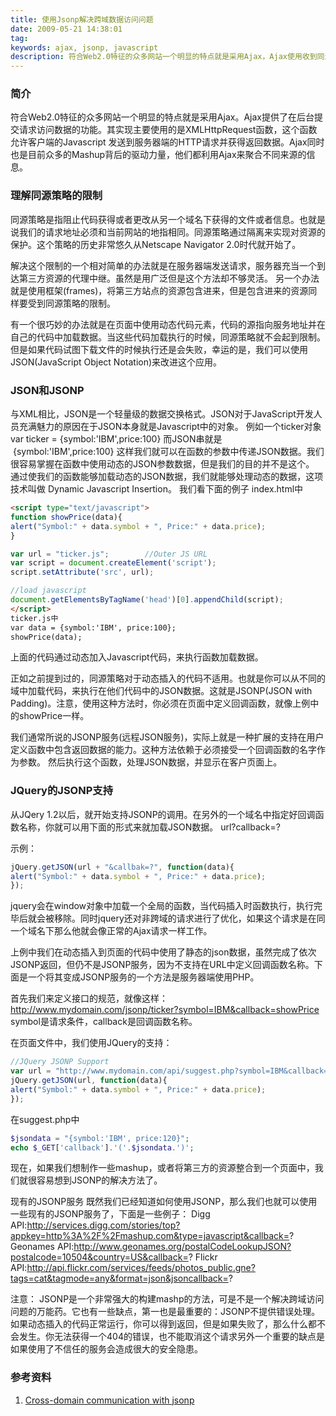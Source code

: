 ```yaml
---
title: 使用Jsonp解决跨域数据访问问题
date: 2009-05-21 14:38:01
tag: 
keywords: ajax, jsonp, javascript
description: 符合Web2.0特征的众多网站一个明显的特点就是采用Ajax，Ajax使用收到同源策略的限制，本文介绍了一个很巧妙的方法，通过在页面中使用动态代码元素解决跨域数据访问问题。
---
```


### 简介

符合Web2.0特征的众多网站一个明显的特点就是采用Ajax。Ajax提供了在后台提交请求访问数据的功能。其实现主要使用的是XMLHttpRequest函数，这个函数允许客户端的Javascript
发送到服务器端的HTTP请求并获得返回数据。Ajax同时也是目前众多的Mashup背后的驱动力量，他们都利用Ajax来聚合不同来源的信息。

### 理解同源策略的限制

同源策略是指阻止代码获得或者更改从另一个域名下获得的文件或者信息。也就是说我们的请求地址必须和当前网站的地指相同。同源策略通过隔离来实现对资源的保护。这个策略的历史非常悠久从Netscape Navigator 2.0时代就开始了。

解决这个限制的一个相对简单的办法就是在服务器端发送请求，服务器充当一个到达第三方资源的代理中继。虽然是用广泛但是这个方法却不够灵活。
另一个办法就是使用框架(frames)，将第三方站点的资源包含进来，但是包含进来的资源同样要受到同源策略的限制。

有一个很巧妙的办法就是在页面中使用动态代码元素，代码的源指向服务地址并在自己的代码中加载数据。当这些代码加载执行的时候，同源策略就不会起到限制。但是如果代码试图下载文件的时候执行还是会失败，幸运的是，我们可以使用JSON(JavaScript Object Notation)来改进这个应用。

### JSON和JSONP

与XML相比，JSON是一个轻量级的数据交换格式。JSON对于JavaScript开发人员充满魅力的原因在于JSON本身就是Javascript中的对象。
例如一个ticker对象
var ticker = {symbol:'IBM',price:100}
而JSON串就是    {symbol:'IBM',price:100}
这样我们就可以在函数的参数中传递JSON数据。我们很容易掌握在函数中使用动态的JSON参数数据，但是我们的目的并不是这个。
通过使我们的函数能够加载动态的JSON数据，我们就能够处理动态的数据，这项技术叫做 Dynamic Javascript Insertion。
我们看下面的例子
index.html中
```html
<script type="text/javascript">
function showPrice(data){
alert("Symbol:" + data.symbol + ", Price:" + data.price);
}

var url = "ticker.js";        //Outer JS URL
var script = document.createElement('script');
script.setAttribute('src', url);

//load javascript
document.getElementsByTagName('head')[0].appendChild(script);
</script>
ticker.js中
var data = {symbol:'IBM', price:100};
showPrice(data);
```

上面的代码通过动态加入Javascript代码，来执行函数加载数据。

正如之前提到过的，同源策略对于动态插入的代码不适用。也就是你可以从不同的域中加载代码，来执行在他们代码中的JSON数据。这就是JSONP(JSON with Padding)。注意，使用这种方法时，你必须在页面中定义回调函数，就像上例中的showPrice一样。

我们通常所说的JSONP服务(远程JSON服务)，实际上就是一种扩展的支持在用户定义函数中包含返回数据的能力。这种方法依赖于必须接受一个回调函数的名字作为参数。
然后执行这个函数，处理JSON数据，并显示在客户页面上。

### JQuery的JSONP支持

从JQery 1.2以后，就开始支持JSONP的调用。在另外的一个域名中指定好回调函数名称，你就可以用下面的形式来就加载JSON数据。
url?callback=?

示例：
```javascript
jQuery.getJSON(url + "&callbak=?", function(data){
alert("Symbol:" + data.symbol + ", Price:" + data.price);
});
```
jquery会在window对象中加载一个全局的函数，当代码插入时函数执行，执行完毕后就会被移除。同时jquery还对非跨域的请求进行了优化，如果这个请求是在同一个域名下那么他就会像正常的Ajax请求一样工作。

上例中我们在动态插入到页面的代码中使用了静态的json数据，虽然完成了依次JSONP返回，但仍不是JSONP服务，因为不支持在URL中定义回调函数名称。下面是一个将其变成JSONP服务的一个方法是服务器端使用PHP。

首先我们来定义接口的规范，就像这样：http://www.mydomain.com/jsonp/ticker?symbol=IBM&callback=showPrice
symbol是请求条件，callback是回调函数名称。

在页面文件中，我们使用JQuery的支持：
```javascript
//JQuery JSONP Support
var url = "http://www.mydomain.com/api/suggest.php?symbol=IBM&callback=?";
jQuery.getJSON(url, function(data){
alert("Symbol:" + data.symbol + ", Price:" + data.price);
});
```

在suggest.php中
```php
$jsondata = "{symbol:'IBM', price:120}";
echo $_GET['callback'].'('.$jsondata.')';
```

现在，如果我们想制作一些mashup，或者将第三方的资源整合到一个页面中，我们就很容易想到JSONP的解决方法了。

现有的JSONP服务
既然我们已经知道如何使用JSONP，那么我们也就可以使用一些现有的JSONP服务了，下面是一些例子：
Digg API:http://services.digg.com/stories/top?appkey=http%3A%2F%2Fmashup.com&type=javascript&callback=?
Geonames API:http://www.geonames.org/postalCodeLookupJSON?postalcode=10504&country=US&callback=?
Flickr API:http://api.flickr.com/services/feeds/photos_public.gne?tags=cat&tagmode=any&format=json&jsoncallback=?

注意：
JSONP是一个非常强大的构建mashp的方法，可是不是一个解决跨域访问问题的万能药。它也有一些缺点，第一也是最重要的：JSONP不提供错误处理。如果动态插入的代码正常运行，你可以得到返回，但是如果失败了，那么什么都不会发生。你无法获得一个404的错误，也不能取消这个请求另外一个重要的缺点是如果使用了不信任的服务会造成很大的安全隐患。

### 参考资料
1. [Cross-domain communication with jsonp](http://www.ibm.com/developerworks/library/wa-aj-jsonp1/)













